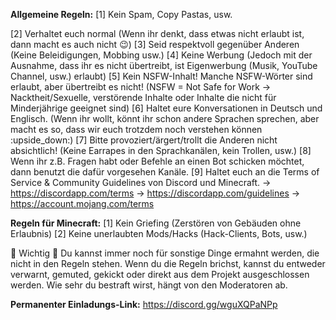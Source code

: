 **Allgemeine Regeln:**
[1] Kein Spam, Copy Pastas, usw.

[2] Verhaltet euch normal (Wenn ihr denkt, dass etwas nicht erlaubt ist, dann macht es auch nicht :wink:)
[3] Seid respektvoll gegenüber Anderen (Keine Beleidigungen, Mobbing usw.)
[4] Keine Werbung (Jedoch mit der Ausnahme, dass ihr es nicht übertreibt, ist Eigenwerbung (Musik, YouTube Channel, usw.) erlaubt)
[5] Kein NSFW-Inhalt! Manche NSFW-Wörter sind erlaubt, aber übertreibt es nicht! (NSFW = Not Safe for Work -> Nacktheit/Sexuelle, verstörende Inhalte oder Inhalte die nicht für Minderjährige geeignet sind)
[6] Haltet eure Konversationen in Deutsch und Englisch. (Wenn ihr wollt, könnt ihr schon andere Sprachen sprechen, aber macht es so, dass wir euch trotzdem noch verstehen können :upside_down:)
[7] Bitte provoziert/ärgert/trollt die Anderen nicht absichtlich! (Keine Earrapes in den Sprachkanälen, kein Trollen, usw.)
[8] Wenn ihr z.B. Fragen habt oder Befehle an einen Bot schicken möchtet, dann benutzt die dafür vorgesehen Kanäle.
[9] Haltet euch an die Terms of Service & Community Guidelines von Discord und Minecraft.
-> https://discordapp.com/terms
-> https://discordapp.com/guidelines
-> https://account.mojang.com/terms

**Regeln für Minecraft:**
[1] Kein Griefing (Zerstören von Gebäuden ohne Erlaubnis)
[2] Keine unerlaubten Mods/Hacks (Hack-Clients, Bots, usw.)

:small_orange_diamond: Wichtig :small_orange_diamond:
Du kannst immer noch für sonstige Dinge ermahnt werden, die nicht in den Regeln stehen.
Wenn du die Regeln brichst, kannst du entweder verwarnt, gemuted, gekickt oder direkt aus dem Projekt ausgeschlossen werden.
Wie sehr du bestraft wirst, hängt von den Moderatoren ab.

**Permanenter Einladungs-Link:** 
https://discord.gg/wguXQPaNPp
